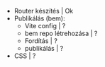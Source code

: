 - Router készítés        | Ok
- Publikálás (bem):
  - Vite config          |  ?
  - bem repo létrehozása |  ?
  - Fordítás             |  ?
  - publikálás           |  ?
- CSS                    |  ?